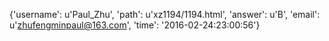 {'username': u'Paul_Zhu', 'path': u'xz1194/1194.html', 'answer': u'B', 'email': u'zhufengminpaul@163.com', 'time': '2016-02-24:23:00:56'}